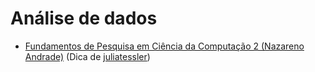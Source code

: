 # Análise de dados

- [Fundamentos de Pesquisa em Ciência da Computação 2 (Nazareno Andrade)](https://www.youtube.com/playlist?list=PLvvIUEwTZK9wvSEiASWyLXYb2a2KAON-v) (Dica de [juliatessler](https://github.com/juliatessler))
